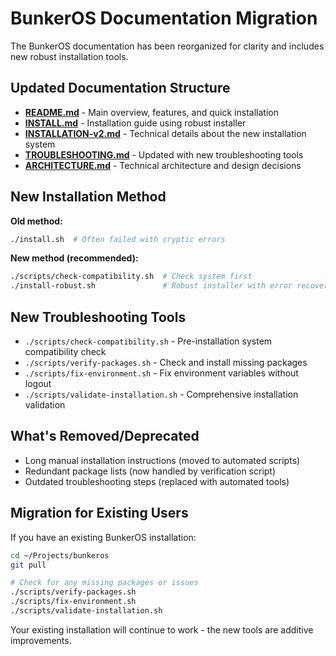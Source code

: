 # BunkerOS Documentation Migration

The BunkerOS documentation has been reorganized for clarity and includes new robust installation tools.

## Updated Documentation Structure

- **[README.md](README.md)** - Main overview, features, and quick installation
- **[INSTALL.md](INSTALL.md)** - Installation guide using robust installer
- **[INSTALLATION-v2.md](INSTALLATION-v2.md)** - Technical details about the new installation system
- **[TROUBLESHOOTING.md](TROUBLESHOOTING.md)** - Updated with new troubleshooting tools
- **[ARCHITECTURE.md](ARCHITECTURE.md)** - Technical architecture and design decisions

## New Installation Method

**Old method:**
```bash
./install.sh  # Often failed with cryptic errors
```

**New method (recommended):**
```bash
./scripts/check-compatibility.sh  # Check system first
./install-robust.sh               # Robust installer with error recovery
```

## New Troubleshooting Tools

- `./scripts/check-compatibility.sh` - Pre-installation system compatibility check
- `./scripts/verify-packages.sh` - Check and install missing packages
- `./scripts/fix-environment.sh` - Fix environment variables without logout
- `./scripts/validate-installation.sh` - Comprehensive installation validation

## What's Removed/Deprecated

- Long manual installation instructions (moved to automated scripts)
- Redundant package lists (now handled by verification script)
- Outdated troubleshooting steps (replaced with automated tools)

## Migration for Existing Users

If you have an existing BunkerOS installation:

```bash
cd ~/Projects/bunkeros
git pull

# Check for any missing packages or issues
./scripts/verify-packages.sh
./scripts/fix-environment.sh
./scripts/validate-installation.sh
```

Your existing installation will continue to work - the new tools are additive improvements.